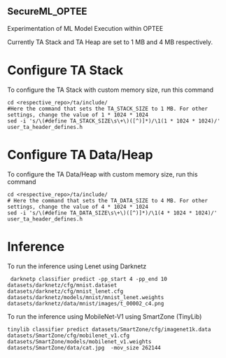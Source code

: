 ## SecureML_OPTEE
Experimentation of ML Model Execution within OPTEE

Currently TA Stack and TA Heap are set to 1 MB and 4 MB respectively.

# Configure TA Stack
To configure the TA Stack with custom memory size, run this command 
```
cd <respective_repo>/ta/include/
#Here the command that sets the TA_STACK_SIZE to 1 MB. For other settings, change the value of 1 * 1024 * 1024
sed -i 's/\(#define TA_STACK_SIZE\s\+\)([^)]*)/\1(1 * 1024 * 1024)/' user_ta_header_defines.h 
```
# Configure TA Data/Heap
To configure the TA Data/Heap with custom memory size, run this command 
```
cd <respective_repo>/ta/include/
# Here the command that sets the TA_DATA_SIZE to 4 MB. For other settings, change the value of 4 * 1024 * 1024
sed -i 's/\(#define TA_DATA_SIZE\s\+\)([^)]*)/\1(4 * 1024 * 1024)/' user_ta_header_defines.h 
```
# Inference
To run the inference using Lenet using Darknetz
```
 darknetp classifier predict -pp_start 4 -pp_end 10 datasets/darknetz/cfg/mnist.dataset  datasets/darknetz/cfg/mnist_lenet.cfg datasets/darknetz/models/mnist/mnist_lenet.weights  datasets/darknetz/data/mnist/images/t_00002_c4.png
```



To run the inference using MobileNet-V1 using SmartZone (TinyLib)
```
tinylib classifier predict datasets/SmartZone/cfg/imagenet1k.data  datasets/SmartZone/cfg/mobilenet_v1.cfg  datasets/SmartZone/models/mobilenet_v1.weights  datasets/SmartZone/data/cat.jpg  -mov_size 262144
```
